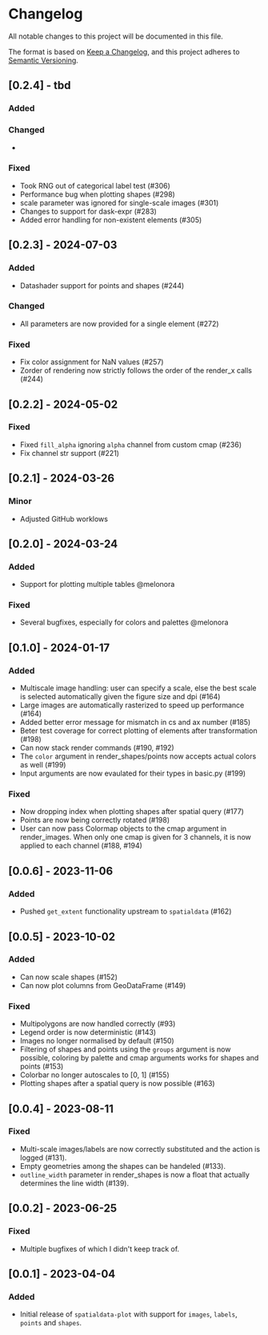 # Changelog

All notable changes to this project will be documented in this file.

The format is based on [Keep a Changelog][],
and this project adheres to [Semantic Versioning][].

[keep a changelog]: https://keepachangelog.com/en/1.0.0/
[semantic versioning]: https://semver.org/spec/v2.0.0.html

## [0.2.4] - tbd

### Added

### Changed

-

### Fixed

-   Took RNG out of categorical label test (#306)
-   Performance bug when plotting shapes (#298)
-   scale parameter was ignored for single-scale images (#301)
-   Changes to support for dask-expr (#283)
-   Added error handling for non-existent elements (#305)

## [0.2.3] - 2024-07-03

### Added

-   Datashader support for points and shapes (#244)

### Changed

-   All parameters are now provided for a single element (#272)

### Fixed

-   Fix color assignment for NaN values (#257)
-   Zorder of rendering now strictly follows the order of the render_x calls (#244)

## [0.2.2] - 2024-05-02

### Fixed

-   Fixed `fill_alpha` ignoring `alpha` channel from custom cmap (#236)
-   Fix channel str support (#221)

## [0.2.1] - 2024-03-26

### Minor

-   Adjusted GitHub worklows

## [0.2.0] - 2024-03-24

### Added

-   Support for plotting multiple tables @melonora

### Fixed

-   Several bugfixes, especially for colors and palettes @melonora

## [0.1.0] - 2024-01-17

### Added

-   Multiscale image handling: user can specify a scale, else the best scale is selected automatically given the figure size and dpi (#164)
-   Large images are automatically rasterized to speed up performance (#164)
-   Added better error message for mismatch in cs and ax number (#185)
-   Beter test coverage for correct plotting of elements after transformation (#198)
-   Can now stack render commands (#190, #192)
-   The `color` argument in render_shapes/points now accepts actual colors as well (#199)
-   Input arguments are now evaulated for their types in basic.py (#199)

### Fixed

-   Now dropping index when plotting shapes after spatial query (#177)
-   Points are now being correctly rotated (#198)
-   User can now pass Colormap objects to the cmap argument in render_images. When only one cmap is given for 3 channels, it is now applied to each channel (#188, #194)

## [0.0.6] - 2023-11-06

### Added

-   Pushed `get_extent` functionality upstream to `spatialdata` (#162)

## [0.0.5] - 2023-10-02

### Added

-   Can now scale shapes (#152)
-   Can now plot columns from GeoDataFrame (#149)

### Fixed

-   Multipolygons are now handled correctly (#93)
-   Legend order is now deterministic (#143)
-   Images no longer normalised by default (#150)
-   Filtering of shapes and points using the `groups` argument is now possible, coloring by palette and cmap arguments works for shapes and points (#153)
-   Colorbar no longer autoscales to [0, 1] (#155)
-   Plotting shapes after a spatial query is now possible (#163)

## [0.0.4] - 2023-08-11

### Fixed

-   Multi-scale images/labels are now correctly substituted and the action is logged (#131).
-   Empty geometries among the shapes can be handeled (#133).
-   `outline_width` parameter in render_shapes is now a float that actually determines the line width (#139).

## [0.0.2] - 2023-06-25

### Fixed

-   Multiple bugfixes of which I didn't keep track of.

## [0.0.1] - 2023-04-04

### Added

-   Initial release of `spatialdata-plot` with support for `images`, `labels`, `points` and `shapes`.
